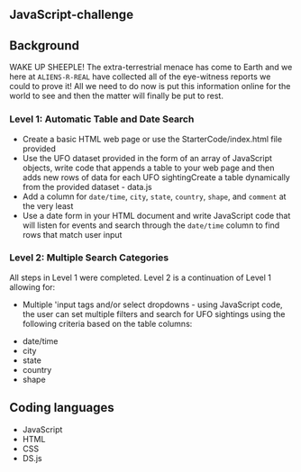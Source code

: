 ## JavaScript-challenge

## Background

WAKE UP SHEEPLE! The extra-terrestrial menace has come to Earth and we here at `ALIENS-R-REAL` have collected all of the eye-witness reports we could to prove it! 
All we need to do now is put this information online for the world to see and then the matter will finally be put to rest.

### Level 1: Automatic Table and Date Search 
* Create a basic HTML web page or use the StarterCode/index.html file provided 
* Use the UFO dataset provided in the form of an array of JavaScript objects, write code that appends a table to your web page and 
then adds new rows of data for each UFO sightingCreate a table dynamically from the provided dataset - data.js
* Add a column for `date/time`, `city`, `state`, `country`, `shape`, and `comment` at the very least
* Use a date form in your HTML document and write JavaScript code that will listen for events and search through the `date/time` column to find rows that match user input 

### Level 2: Multiple Search Categories 
All steps in Level 1 were completed. Level 2 is a continuation of Level 1 allowing for:

*  Multiple 'input tags and/or select dropdowns - using JavaScript code, the user can set multiple filters and search for UFO sightings using the following criteria based
on the table columns:
 - date/time
 - city
 - state
 - country
 - shape

## Coding languages
* JavaScript
* HTML
* CSS
* DS.js
